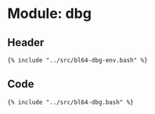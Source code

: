 # Module: dbg

## Header

```shell
{% include "../src/bl64-dbg-env.bash" %}
```

## Code

```shell
{% include "../src/bl64-dbg.bash" %}
```
